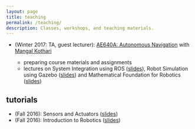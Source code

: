```yaml
---
layout: page
title: teaching
permalink: /teaching/
description: Classes, workshops, and teaching materials.
---
```


* (Winter 2017: TA, guest lecturer): [AE640A: Autonomous Navigation](https://ae640a.hithub.io) with [Mangal Kothari](https://www.iitk.ac.in/aero/mangal/)

    * preparing course materials and assignments
    * lectures on System Integration using ROS ([slides](/assets/documents/teaching/ae640a/ae640a_lecture1.pdf)), Robot Simulation using Gazebo ([slides](/assets/documents/teaching/ae640a/ae640a_lecture2.pdf)) and Mathematical Foundation for Robotics ([slides](/assets/documents/teaching/ae640a/ae640a_lecture9.pdf))

## tutorials

* (Fall 2016): Sensors and Actuators ([slides](/assets/documents/talks/sensors-and-actuators.pdf))
* (Fall 2016): Introduction to Robotics ([slides](/assets/documents/talks/intro-to-robotics.pdf))
